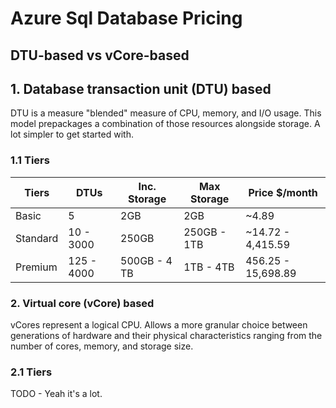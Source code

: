 # Azure Sql Database Pricing

## DTU-based vs vCore-based

## 1. Database transaction unit (DTU) based
DTU is a measure "blended" measure of CPU, memory, and I/O usage. This model prepackages a combination of those resources alongside storage. A lot simpler to get started with.

### 1.1 Tiers 

 Tiers    | DTUs       | Inc. Storage | Max Storage | Price $/month      |
 -------- | ---------- | ------------ | ----------- | ------------------ |
 Basic    | 5          | 2GB          | 2GB         | ~4.89              |
 Standard | 10 - 3000  | 250GB        | 250GB - 1TB | ~14.72 - 4,415.59  |
 Premium  | 125 - 4000 | 500GB - 4 TB | 1TB - 4TB   | 456.25 - 15,698.89 |

### 2. Virtual core (vCore) based
vCores represent a logical CPU. Allows a more granular choice between generations of hardware and their physical characteristics ranging from the number of cores, memory, and storage size. 

### 2.1 Tiers

TODO - Yeah it's a lot.